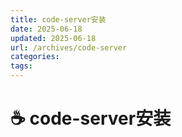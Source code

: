 ```yaml
---
title: code-server安装
date: 2025-06-18 
updated: 2025-06-18 
url: /archives/code-server
categories:
tags:
---
```



# ☕ code-server安装